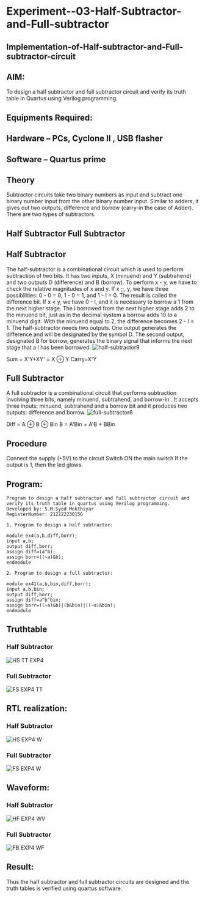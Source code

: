 # Experiment--03-Half-Subtractor-and-Full-subtractor
## Implementation-of-Half-subtractor-and-Full-subtractor-circuit
## AIM:
To design a half subtractor and full subtractor circuit and verify its truth table in Quartus using Verilog programming.

## Equipments Required:
## Hardware – PCs, Cyclone II , USB flasher
## Software – Quartus prime
## Theory
Subtractor circuits take two binary numbers as input and subtract one binary number input from the other binary number input. Similar to adders, it gives out two outputs, difference and borrow (carry-in the case of Adder). There are two types of subtractors.

## Half Subtractor Full Subtractor
## Half Subtractor
The half-subtractor is a combinational circuit which is used to perform subtraction of two bits. It has two inputs, X (minuend) and Y (subtrahend) and two outputs D (difference) and B (borrow). To perform x - y, we have to check the relative magnitudes of x and y. If x ;;, y, we have three possibilities: 0 - 0 = 0, 1 - 0 = 1, and 1 - I = 0. The result is called the difference bit. If x < y, we have 0 - I, and it is necessary to borrow a 1 from the next higher stage. The I borrowed from the next higher stage adds 2 to the minuend bit, just as in the decimal system a borrow adds 10 to a minuend digit. With the minuend equal to 2, the difference becomes 2 - I = 1. The half-subtractor needs two outputs. One output generates the difference and will be designated by the symbol D. The second output, designated B for borrow, generates the binary signal that informs the next stage that a I has been borrowed.
![half-subtractor9](https://user-images.githubusercontent.com/36288975/166112538-58c3bc7c-ee5d-4e6a-ac8d-8e8328efe27a.png)


Sum = X'Y+XY' = X ⊕ Y
Carry=X'Y

## Full Subtractor
A full subtractor is a combinational circuit that performs subtraction involving three bits, namely minuend, subtrahend, and borrow-in . It accepts three inputs: minuend, subtrahend and a borrow bit and it produces two outputs: difference and borrow. 
![full-subtractor6](https://user-images.githubusercontent.com/36288975/166112541-24c68359-3de8-4674-ae22-8272ffc385ed.png)


Diff = A ⊕ B ⊕ Bin B = A'Bin + A'B + BBin

## Procedure

Connect the supply (+5V) to the circuit Switch ON the main switch If the output is 1, then the led glows.




## Program:
```
Program to design a half subtractor and full subtractor circuit and verify its truth table in quartus using Verilog programming.
Developed by: S.M.Syed Mokthiyar
RegisterNumber: 212222230156

1. Program to design a half subtractor:

module ex4(a,b,diff,borr);
input a,b;
output diff,borr;
assign diff=(a^b);
assign borr=((~a)&b);
endmodule 

2. Program to design a full subtractor:

module ex41(a,b,bin,diff,borr);
input a,b,bin;
output diff,borr;
assign diff=a^b^bin;
assign borr=((~a)&b)|(b&bin)|((~a)&bin);
endmodule 
```
## Truthtable
### Half Subtractor
![HS TT EXP4](https://github.com/syedmokthiyar/Experiment--03-Half-Subtractor-and-Full-subtractor/assets/118787294/7a7af21a-eab0-4ba2-9560-9d127eafdbdd)

### Full Subtractor
![FS EXP4 TT](https://github.com/syedmokthiyar/Experiment--03-Half-Subtractor-and-Full-subtractor/assets/118787294/8448d193-a839-4983-ad93-5e23f8d33659)


##  RTL realization:
### Half Subtractor
![HS EXP4 W](https://github.com/syedmokthiyar/Experiment--03-Half-Subtractor-and-Full-subtractor/assets/118787294/9cad8913-2c72-45cc-911a-c33f772a86ae)

### Full Subtractor
![FS EXP4 W](https://github.com/syedmokthiyar/Experiment--03-Half-Subtractor-and-Full-subtractor/assets/118787294/4a0d45ec-e677-42b7-89c4-6b67040060f9)

## Waveform:
### Half Subtractor
![HF EXP4 WV](https://github.com/syedmokthiyar/Experiment--03-Half-Subtractor-and-Full-subtractor/assets/118787294/e74ee74b-5c45-4cf7-b69f-b14e333e32e2)

### Full Subtractor
![FB EXP4 WF](https://github.com/syedmokthiyar/Experiment--03-Half-Subtractor-and-Full-subtractor/assets/118787294/48265ba3-51fc-4def-9432-ddbfc46ccd00)


## Result:
Thus the half subtractor and full subtractor circuits are designed and the truth tables is verified using quartus software.
